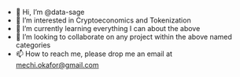 - 👋 Hi, I’m @data-sage
- 👀 I’m interested in Cryptoeconomics and Tokenization
- 🌱 I’m currently learning everything I can about the above
- 💞️ I’m looking to collaborate on any project within the above named categories
- 📫 How to reach me, please drop me an email at mechi.okafor@gmail.com

<!---
data-sage/data-sage is a ✨ special ✨ repository because its `README.md` (this file) appears on your GitHub profile.
You can click the Preview link to take a look at your changes.
--->
